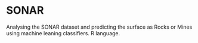 # SONAR
Analysing the SONAR dataset and predicting the surface as Rocks or Mines using machine leaning classifiers. R language.
